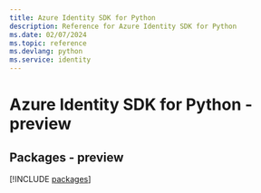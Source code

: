 ```yaml
---
title: Azure Identity SDK for Python
description: Reference for Azure Identity SDK for Python
ms.date: 02/07/2024
ms.topic: reference
ms.devlang: python
ms.service: identity
---
```

# Azure Identity SDK for Python - preview
## Packages - preview
[!INCLUDE [packages](identity-index.md)]